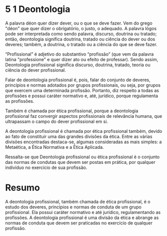 # 5 1 Deontologia

A palavra déon quer dizer dever, ou o que se deve fazer. Vem do grego "déon" que quer dizer o obrigatório, o justo, o adequado. A palavra lógos pode ser interpretada como sendo palavra, discurso, doutrina ou tratado; então, deontologia significa doutrina, tratado ou ciência do dever ou dos deveres; também, a doutrina, o tratado ou a ciência do que se deve fazer.

“Profissional” é adjetivo do substantivo “profissão” (que vem da palavra latina "professione" e quer dizer ato ou efeito de professar). Sendo assim, Deontologia profissional significa discurso, doutrina, tratado, teoria ou ciência do dever profissional.

Falar de deontologia profissional é, pois, falar do conjunto de deveres, princípios e normas adotados por grupos profissionais, ou seja, por grupos que exercem uma determinada profissão. Portanto, diz respeito a todas as profissões e possui caráter normativo e, até, jurídico, porque regulamenta as profissões.

Também é chamada por ética profissional, porque a deontologia profissional faz convergir aspectos profissionais de relevância humana, que ultrapassam o campo do dever profissional em si.

A deontologia profissional é chamada por ética profissional também, devido ao fato de constituir uma das grandes divisões da ética. Entre as várias divisões encontradas destaca-se, algumas consideradas as mais simples: a Metaética, a Ética Normativa e a Ética Aplicada.

Ressalta-se que Deontologia profissional ou ética profissional é o conjunto das normas de condutas que devem ser postas em prática, por qualquer indivíduo no exercício de sua profissão.

# Resumo

A deontologia profissional, também chamada de ética profissional, é o estudo dos deveres, princípios e normas de conduta de um grupo profissional. Ela possui caráter normativo e até jurídico, regulamentando as profissões. A deontologia profissional é uma divisão da ética e abrange as normas de conduta que devem ser praticadas no exercício de qualquer profissão.